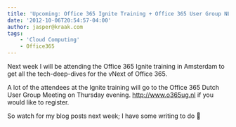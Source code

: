 ```yaml
---
title: 'Upcoming: Office 365 Ignite Training + Office 365 User Group NL Meeting'
date: '2012-10-06T20:54:57-04:00'
author: jasper@kraak.com
tags:
    - 'Cloud Computing'
    - Office365
---
```


Next week I will be attending the Office 365 Ignite training in Amsterdam to get all the tech-deep-dives for the vNext of Office 365.

A lot of the attendees at the Ignite training will go to the Office 365 Dutch User Group Meeting on Thursday evening. <http://www.o365ug.nl> if you would like to register.

So watch for my blog posts next week; I have some writing to do 🙂
